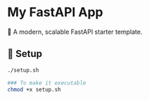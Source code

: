 # My FastAPI App

🚀 A modern, scalable FastAPI starter template.

## 🔧 Setup

```bash
./setup.sh

### To make it executable
chmod +x setup.sh
